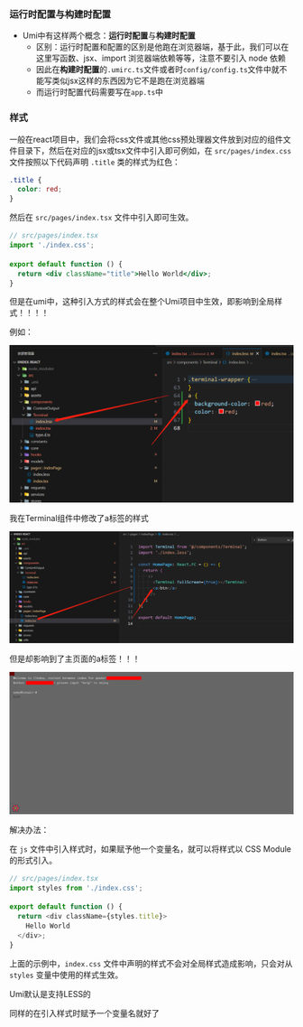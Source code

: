 ### **运行时配置**与**构建时配置**

- Umi中有这样两个概念：**运行时配置**与**构建时配置**
  - 区别：运行时配置和配置的区别是他跑在浏览器端，基于此，我们可以在这里写函数、jsx、import 浏览器端依赖等等，注意不要引入 node 依赖
  - 因此在**构建时配置**的`.umirc.ts`文件或者时`config/config.ts`文件中就不能写类似jsx这样的东西因为它不是跑在浏览器端
  - 而运行时配置代码需要写在`app.ts`中 




### 样式

一般在react项目中，我们会将css文件或其他css预处理器文件放到对应的组件文件目录下，然后在对应的jsx或tsx文件中引入即可例如，在 `src/pages/index.css` 文件按照以下代码声明 `.title` 类的样式为红色：

```css
.title {
  color: red;
}
```

然后在 `src/pages/index.tsx` 文件中引入即可生效。

```jsx
// src/pages/index.tsx
import './index.css';

export default function () {
  return <div className="title">Hello World</div>;
}
```

但是在umi中，这种引入方式的样式会在整个Umi项目中生效，即影响到全局样式！！！！

例如：

![71772503080](Umi.assets/1717725030807.png)

我在Terminal组件中修改了a标签的样式

![71772507279](Umi.assets/1717725072796.png)

但是却影响到了主页面的a标签！！！

![71772510955](Umi.assets/1717725109553.png)

解决办法：

在 `js` 文件中引入样式时，如果赋予他一个变量名，就可以将样式以 CSS Module 的形式引入。

```js
// src/pages/index.tsx
import styles from './index.css';

export default function () {
  return <div className={styles.title}>
    Hello World
  </div>;
}
```

上面的示例中，`index.css` 文件中声明的样式不会对全局样式造成影响，只会对从 `styles` 变量中使用的样式生效。

Umi默认是支持LESS的

同样的在引入样式时赋予一个变量名就好了